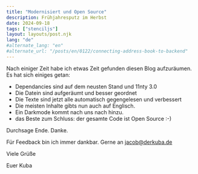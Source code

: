 ```yaml
---
title: "Modernisiert und Open Source"
description: Frühjahresputz im Herbst
date: 2024-09-18
tags: ["stenciljs"]
layout: layouts/post.njk
lang: "de"
#alternate_lang: "en"
#alternate_url: "/posts/en/0122/connecting-address-book-to-backend"
---
```


Nach einiger Zeit habe ich etwas Zeit gefunden diesen Blog aufzuräumen. Es hat sich einiges getan: <!-- endOfPreview -->

-   Dependancies sind auf dem neusten Stand und 11nty 3.0
-   Die Datein sind aufgeräumt und besser geordnet
-   Die Texte sind jetzt alle automatisch gegengelesen und verbessert
-   Die meisten Inhalte gibts nun auch auf Englisch.
-   Ein Darkmode kommt nach uns nach hinzu.
-   das Beste zum Schluss: der gesamte Code ist Open Source :-)

Durchsage Ende. Danke.

Für Feedback bin ich immer dankbar.
Gerne an jacob@derkuba.de

Viele Grüße

Euer Kuba
